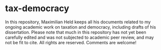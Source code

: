 tax-democracy
=============

In this repository, Maximilian Held keeps all his documents related to my ongoing academic work on taxation and democracy, including drafts of his dissertation.
Please note that much in this repository has not yet been carefully edited and was not subjected to academic peer review, and may not be fit to cite.
All rights are reserved.
Comments are welcome!
